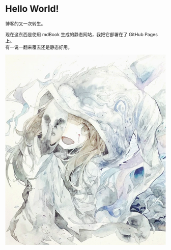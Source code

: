 # Hello World!
博客的又一次转生。

现在这东西是使用 mdBook 生成的静态网站，我把它部署在了 GitHub Pages 上。    
有一说一翻来覆去还是静态好用。

![](illust_50930346_20250625_111345.jpg)